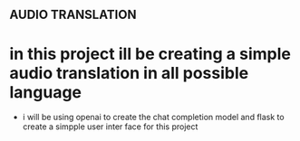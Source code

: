 ## AUDIO TRANSLATION

# in this project ill be creating a simple audio translation in all possible language

* i will be using openai to create the chat completion model and flask to create a simpple user inter face for this project 